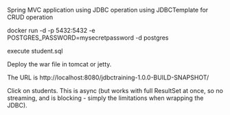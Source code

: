 Spring MVC application using JDBC operation using JDBCTemplate for CRUD operation 

docker run -d -p 5432:5432 -e POSTGRES_PASSWORD=mysecretpassword -d postgres

execute student.sql

Deploy the war file in tomcat or jetty.

The URL is http://localhost:8080/jdbctraining-1.0.0-BUILD-SNAPSHOT/

Click on students. This is async (but works with full ResultSet at once, so no streaming, and is blocking - simply the limitations when wrapping the JDBC).